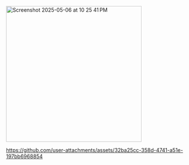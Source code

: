 <img width="370" alt="Screenshot 2025-05-06 at 10 25 41 PM" src="https://github.com/user-attachments/assets/b730c7d4-994f-4163-a7eb-2ebe1ae55b4f" />

https://github.com/user-attachments/assets/32ba25cc-358d-4741-a51e-197bb6968854



